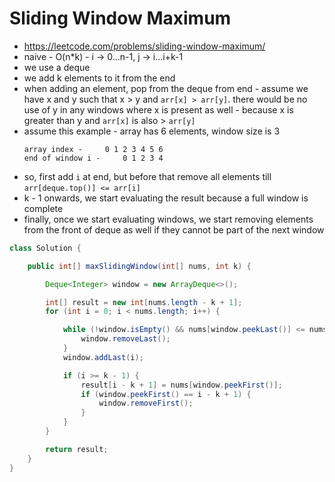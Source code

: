 # Sliding Window Maximum

- https://leetcode.com/problems/sliding-window-maximum/
- naive - O(n*k) - i -> 0...n-1, j -> i...i+k-1 
- we use a deque
- we add k elements to it from the end
- when adding an element, pop from the deque from end - assume we have x and y such that x > y and `arr[x] > arr[y]`. there would be no use of y in any windows where x is present as well - because x is greater than y and `arr[x]` is also > `arr[y]`
- assume this example - array has 6 elements, window size is 3
  ```
  array index -     0 1 2 3 4 5 6
  end of window i -     0 1 2 3 4
  ```
- so, first add `i` at end, but before that remove all elements till `arr[deque.top()] <= arr[i]`
- k - 1 onwards, we start evaluating the result because a full window is complete
- finally, once we start evaluating windows, we start removing elements from the front of deque as well if they cannot be part of the next window

```java
class Solution {

    public int[] maxSlidingWindow(int[] nums, int k) {

        Deque<Integer> window = new ArrayDeque<>();

        int[] result = new int[nums.length - k + 1];
        for (int i = 0; i < nums.length; i++) {

            while (!window.isEmpty() && nums[window.peekLast()] <= nums[i]) {
                window.removeLast();
            }
            window.addLast(i);

            if (i >= k - 1) {
                result[i - k + 1] = nums[window.peekFirst()];
                if (window.peekFirst() == i - k + 1) {
                    window.removeFirst();
                }
            }
        }

        return result;
    }
}
```
